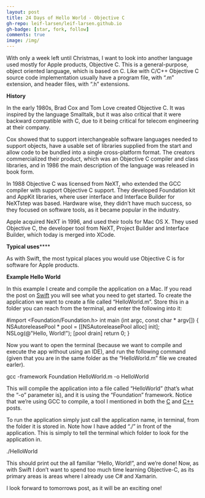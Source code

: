 ```yaml
---
layout: post
title: 24 Days of Hello World - Objective C
gh-repo: leif-larsen/leif-larsen.github.io
gh-badge: [star, fork, follow]
comments: true
image: /img/
---
```

    
    
With only a week left until Christmas, I want to look into another language used mostly for Apple products, Objective C. This is a general-purpose, object oriented language, which is based on C. Like with C/C++ Objective C source code implementation usually have a program file, with “.m” extension, and header files, with “.h” extensions.

**History**

In the early 1980s, Brad Cox and Tom Love created Objective C. It was inspired by the language Smalltalk, but it was also critical that it were backward compatible with C, due to it being critical for telecom engineering at their company.

Cox showed that to support interchangeable software languages needed to support objects, have a usable set of libraries supplied from the start and allow code to be bundled into a single cross-platform format. The creators commercialized their product, which was an Objective C compiler and class libraries, and in 1986 the main description of the language was released in book form.

In 1988 Objective C was licensed from NeXT, who extended the GCC compiler with support Objective C support. They developed Foundation kit and AppKit libraries, where user interface and Interface Builder for NeXTstep was based. Hardware wise, they didn’t have much success, so they focused on software tools, as it became popular in the industry.

Apple acquired NeXT in 1996, and used their tools for Mac OS X. They used Objective C, the developer tool from NeXT, Project Builder and Interface Builder, which today is merged into XCode.

**Typical uses******

As with Swift, the most typical places you would use Objective C is for software for Apple products.

**Example Hello World**

In this example I create and compile the application on a Mac. If you read the post on [Swift](http://leiflarsen.org/2015/24-days-of-hello-world-swift) you will see what you need to get started. To create the application we want to create a file called “HelloWorld.m”. Store this in a folder you can reach from the terminal, and enter the following into it:

 #import <Foundation/Foundation.h> int main (int argc, const char * argv[]) { NSAutoreleasePool * pool = [[NSAutoreleasePool alloc] init]; NSLog(@"Hello, World!"); [pool drain] return 0; }

Now you want to open the terminal (because we want to compile and execute the app without using an IDE), and run the following command (given that you are in the same folder as the “HelloWorld.m” file we created earler).

 gcc -framework Foundation HelloWorld.m -o HelloWorld

This will compile the application into a file called “HelloWorld” (that’s what the “-o” parameter is), and it is using the “Foundation” framework. Notice that we’re using GCC to compile, a tool I mentioned in both the [C](http://leiflarsen.org/2015/24-days-of-hello-world-c-3) and [C++](http://leiflarsen.org/2015/24-days-of-hello-world-c-2) posts.

To run the application simply just call the application name, in terminal, from the folder it is stored in. Note how I have added “./” in front of the application. This is simply to tell the terminal which folder to look for the application in.

 ./HelloWorld

This should print out the all familiar “Hello, World!”, and we’re done! Now, as with Swift I don’t want to spend too much time learning Objective-C, as its primary areas is areas where I already use C# and Xamarin.

I look forward to tomorrows post, as it will be an exciting one!


